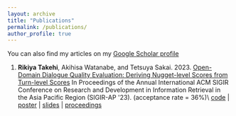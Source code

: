 ```yaml
---
layout: archive
title: "Publications"
permalink: /publications/
author_profile: true
---
```


You can also find my articles on my [Google Scholar profile](https://scholar.google.com/citations?user=9rS9VIYAAAAJ&hl=en)

1. **Rikiya Takehi**, Akihisa Watanabe, and Tetsuya Sakai. 2023. [Open-Domain Dialogue Quality Evaluation: Deriving Nugget-level Scores from Turn-level Scores](https://doi.org/10.48550/arXiv.2310.00410) In Proceedings of the Annual International ACM SIGIR Conference on Research and Development in Information Retrieval in the Asia Pacific Region (SIGIR-AP '23). (acceptance rate = 36%)\\
[code](https://github.com/RikiyaT/Nugget-Level-Evaluation) | [poster](https://drive.google.com/file/d/1M194h7nCFwUBVA3eqzapTNneDPFH4zUs/view?usp=sharing) | [slides](Slide_Open-Domain_Dialogue_Quality_Evaluation__Deriving_Nugget-level_Scores_from_Turn-level_Scores.pdf) | [proceedings](https://dl.acm.org/doi/abs/10.1145/3624918.3625338)
